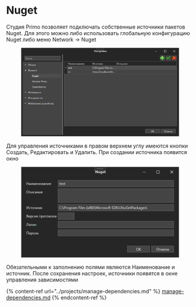# Nuget

Студия Primo позволяет подключать собственные источники пакетов Nuget. Для этого можно либо использовать глобальную конфигурацию Nuget либо меню Network -> Nuget

<figure><img src="../../.gitbook/assets/image (6).png" alt=""><figcaption></figcaption></figure>

Для управления источниками в правом верхнем углу имеются кнопки Создать, Редактировать и Удалить. При создании источника появится окно

<figure><img src="../../.gitbook/assets/image (16).png" alt=""><figcaption></figcaption></figure>

Обязательными к заполнению полями являются Наименование и источник. После сохранения настроек, источники появятся в окне управления зависимостями

{% content-ref url="../projects/manage-dependencies.md" %}
[manage-dependencies.md](../projects/manage-dependencies.md)
{% endcontent-ref %}

